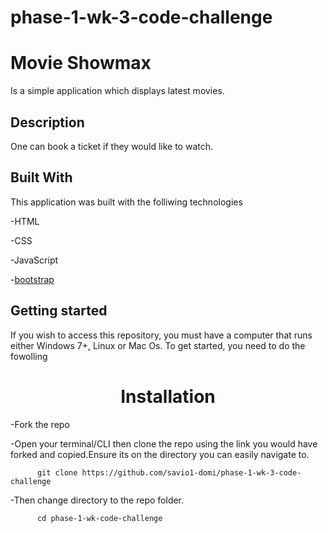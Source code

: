 # phase-1-wk-3-code-challenge
# Movie Showmax 
Is a simple application which displays latest movies.

## Description
One can book a ticket if they would like to watch.

## Built With
This application was built with the folliwing technologies

-HTML

-CSS

-JavaScript

-[bootstrap](https://getbootstrap.com)

## Getting started 
If you wish to access this repository, you must have a computer that runs either Windows 7+, Linux or Mac Os. 
To get started, you need to do the fowolling
# <center>Installation<center>

-Fork the repo 

-Open your terminal/CLI then clone the repo using the link you would have forked and copied.Ensure its on the directory you can easily navigate to.


          git clone https://github.com/savio1-domi/phase-1-wk-3-code-challenge


-Then change directory to the repo folder.

          cd phase-1-wk-code-challenge



